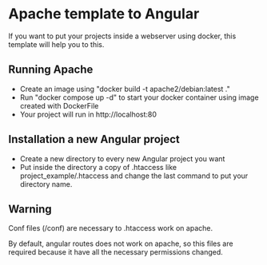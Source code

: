 # Apache template to Angular #

If you want to put your projects inside a webserver using docker, this template will help you to this.

## Running Apache ##

* Create an image using "docker build -t apache2/debian:latest ."
* Run "docker compose up -d" to start your docker container using image created with DockerFile
* Your project will run in http://localhost:80

## Installation a new Angular project ##

* Create a new directory to every new Angular project you want
* Put inside the directory a copy of .htaccess like project_example/.htaccess and change the last command to put your directory name.

## Warning ##

Conf files (/conf) are necessary to .htaccess work on apache.

By default, angular routes does not work on apache, so this files are required because it have all the necessary permissions changed.
